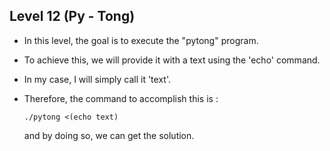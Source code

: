  
## Level 12 (Py - Tong)

 - In this level, the goal is to execute the "pytong" program. 
 - To achieve this, we will provide it with a text using the 'echo' command. 
 - In my case, I will simply call it 'text'.
 -  Therefore, the command to accomplish this is :
 

    `./pytong <(echo text)`

     and by doing so, we can get the solution.
